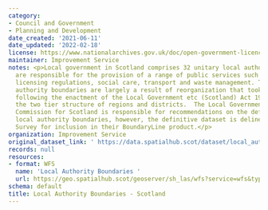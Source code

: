 ```yaml
---
category:
- Council and Government
- Planning and Development
date_created: '2021-06-11'
date_updated: '2022-02-18'
license: https://www.nationalarchives.gov.uk/doc/open-government-licence/version/3/
maintainer: Improvement Service
notes: <p>Local government in Scotland comprises 32 unitary local authorities, which
  are responsible for the provision of a range of public services such as education,
  licensing regulations, social care, transport and waste management. The current
  authority boundaries are largely a result of reorganization that took place in 1996,
  following the enactment of the Local Government etc (Scotland) Act 1994 which abolished
  the two tier structure of regions and districts.  The Local Government Boundary
  Commission for Scotland is responsible for recommendations on the definition of
  local authority boundaries, however, the definitive dataset is delineated by Ordnance
  Survey for inclusion in their BoundaryLine product.</p>
organization: Improvement Service
original_dataset_link: ' https://data.spatialhub.scot/dataset/local_authority_boundaries-is'
records: null
resources:
- format: WFS
  name: 'Local Authority Boundaries '
  url: https://geo.spatialhub.scot/geoserver/sh_las/wfs?service=wfs&typeName=sh_las:pub_las
schema: default
title: Local Authority Boundaries - Scotland
---
```

